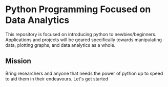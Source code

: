 # Python Programming Focused on Data Analytics

This repository is focused on introducing python to newbies/beginners. Applications and projects will be geared specifically towards manipulating data, plotting graphs, and data analytics as a whole.

## Mission
Bring researchers and anyone that needs the power of python up to speed to aid them in their endeavours. Let's get started
